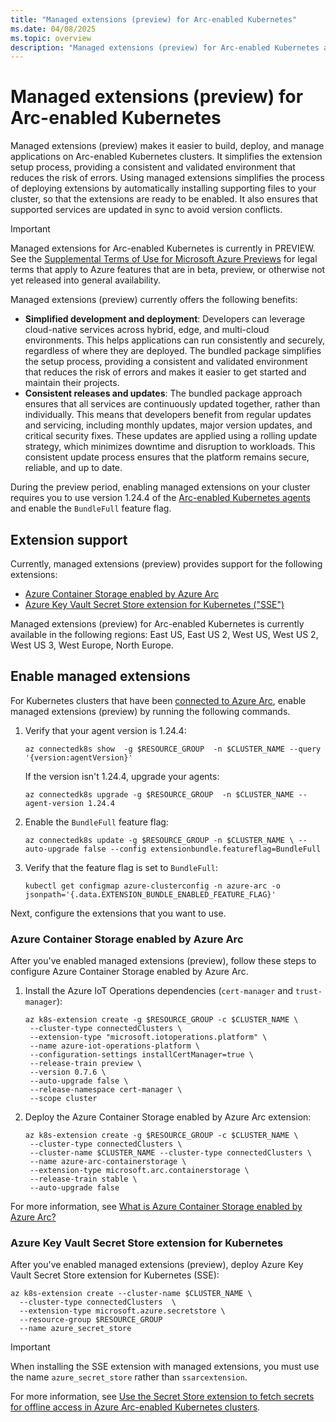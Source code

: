 ```yaml
---
title: "Managed extensions (preview) for Arc-enabled Kubernetes"
ms.date: 04/08/2025
ms.topic: overview
description: "Managed extensions (preview) for Arc-enabled Kubernetes adds efficiency by helping ensure your extensions work well together."
---
```


# Managed extensions (preview) for Arc-enabled Kubernetes

Managed extensions (preview) makes it easier to build, deploy, and manage applications on Arc-enabled Kubernetes clusters. It simplifies the extension setup process, providing a consistent and validated environment that reduces the risk of errors. Using managed extensions simplifies the process of deploying extensions by automatically installing supporting files to your cluster, so that the extensions are ready to be enabled. It also ensures that supported services are updated in sync to avoid version conflicts.

> [!IMPORTANT]
> Managed extensions for Arc-enabled Kubernetes is currently in PREVIEW.
> See the [Supplemental Terms of Use for Microsoft Azure Previews](https://azure.microsoft.com/support/legal/preview-supplemental-terms/) for legal terms that apply to Azure features that are in beta, preview, or otherwise not yet released into general availability.

Managed extensions (preview) currently offers the following benefits:

- **Simplified development and deployment**: Developers can leverage cloud-native services across hybrid, edge, and multi-cloud environments. This helps applications can run consistently and securely, regardless of where they are deployed. The bundled package simplifies the setup process, providing a consistent and validated environment that reduces the risk of errors and makes it easier to get started and maintain their projects.
- **Consistent releases and updates**: The bundled package approach ensures that all services are continuously updated together, rather than individually. This means that developers benefit from regular updates and servicing, including monthly updates, major version updates, and critical security fixes. These updates are applied using a rolling update strategy, which minimizes downtime and disruption to workloads. This consistent update process ensures that the platform remains secure, reliable, and up to date.

During the preview period, enabling managed extensions on your cluster requires you to use version 1.24.4 of the [Arc-enabled Kubernetes agents](release-notes.md) and enable the `BundleFull` feature flag.

## Extension support

Currently, managed extensions (preview) provides support for the following extensions:

- [Azure Container Storage enabled by Azure Arc](/azure/azure-arc/container-storage/overview)
- [Azure Key Vault Secret Store extension for Kubernetes ("SSE")](/azure/azure-arc/kubernetes/secret-store-extension?tabs=arc-k8s)

Managed extensions (preview) for Arc-enabled Kubernetes is currently available in the following regions: East US, East US 2, West US, West US 2, West US 3, West Europe, North Europe.

## Enable managed extensions

For Kubernetes clusters that have been [connected to Azure Arc](quickstart-connect-cluster.md), enable managed extensions (preview) by running the following commands.

1. Verify that your agent version is 1.24.4:

   `az connectedk8s show  -g $RESOURCE_GROUP  -n $CLUSTER_NAME --query '{version:agentVersion}'`

   If the version isn't 1.24.4, upgrade your agents:

   `az connectedk8s upgrade -g $RESOURCE_GROUP  -n $CLUSTER_NAME --agent-version 1.24.4`

1. Enable the `BundleFull` feature flag:

   `az connectedk8s update -g $RESOURCE_GROUP -n $CLUSTER_NAME \ --auto-upgrade false --config extensionbundle.featureflag=BundleFull`

1. Verify that the feature flag is set to `BundleFull`:

   `kubectl get configmap azure-clusterconfig -n azure-arc -o jsonpath='{.data.EXTENSION_BUNDLE_ENABLED_FEATURE_FLAG}'`

Next, configure the extensions that you want to use.

### Azure Container Storage enabled by Azure Arc

After you've enabled managed extensions (preview), follow these steps to configure Azure Container Storage enabled by Azure Arc.

1. Install the Azure IoT Operations dependencies (`cert-manager` and `trust-manager`):

   ```azurecli
   az k8s-extension create -g $RESOURCE_GROUP -c $CLUSTER_NAME \
    --cluster-type connectedClusters \
    --extension-type "microsoft.iotoperations.platform" \
    --name azure-iot-operations-platform \
    --configuration-settings installCertManager=true \
    --release-train preview \
    --version 0.7.6 \
    --auto-upgrade false \
    --release-namespace cert-manager \
    --scope cluster
   ```

1. Deploy the Azure Container Storage enabled by Azure Arc extension:

   ```azurecli
   az k8s-extension create -g $RESOURCE_GROUP -c $CLUSTER_NAME \
    --cluster-type connectedClusters \
    --cluster-name $CLUSTER_NAME --cluster-type connectedClusters \
    --name azure-arc-containerstorage \
    --extension-type microsoft.arc.containerstorage \
    --release-train stable \
    --auto-upgrade false
   ```

For more information, see [What is Azure Container Storage enabled by Azure Arc?](/azure/azure-arc/container-storage/overview)

### Azure Key Vault Secret Store extension for Kubernetes

After you've enabled managed extensions (preview), deploy Azure Key Vault Secret Store extension for Kubernetes (SSE):

```azurecli
az k8s-extension create --cluster-name $CLUSTER_NAME \ 
  --cluster-type connectedClusters  \ 
  --extension-type microsoft.azure.secretstore \ 
  --resource-group $RESOURCE_GROUP
  --name azure_secret_store 
```

> [!IMPORTANT]
> When installing the SSE extension with managed extensions, you must use the name `azure_secret_store` rather than `ssarcextension`.

For more information, see [Use the Secret Store extension to fetch secrets for offline access in Azure Arc-enabled Kubernetes clusters](/azure/azure-arc/kubernetes/secret-store-extension?tabs=arc-k8s).